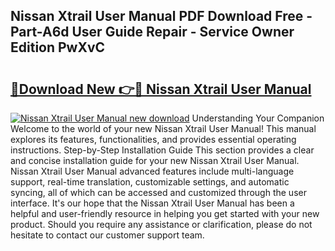 ## Nissan Xtrail User Manual PDF Download Free - Part-A6d User Guide Repair - Service Owner Edition PwXvC

# <h2><a href="http://bc6724.oget.top/?id=Nissan+Xtrail+User+Manual">🔗Download New 👉🔴 Nissan Xtrail User Manual</a></h2>

[![Nissan Xtrail User Manual new download](https://i.imgur.com/5g1atiW.png)](http://bc6724.oget.top/?id=Nissan+Xtrail+User+Manual)
Understanding Your Companion Welcome to the world of your new Nissan Xtrail User Manual! This manual explores its features, functionalities, and provides essential operating instructions. Step-by-Step Installation Guide This section provides a clear and concise installation guide for your new Nissan Xtrail User Manual. Nissan Xtrail User Manual advanced features include multi-language support, real-time translation, customizable settings, and automatic syncing, all of which can be accessed and customized through the user interface. It's our hope that the Nissan Xtrail User Manual has been a helpful and user-friendly resource in helping you get started with your new product. Should you require any assistance or clarification, please do not hesitate to contact our customer support team.
